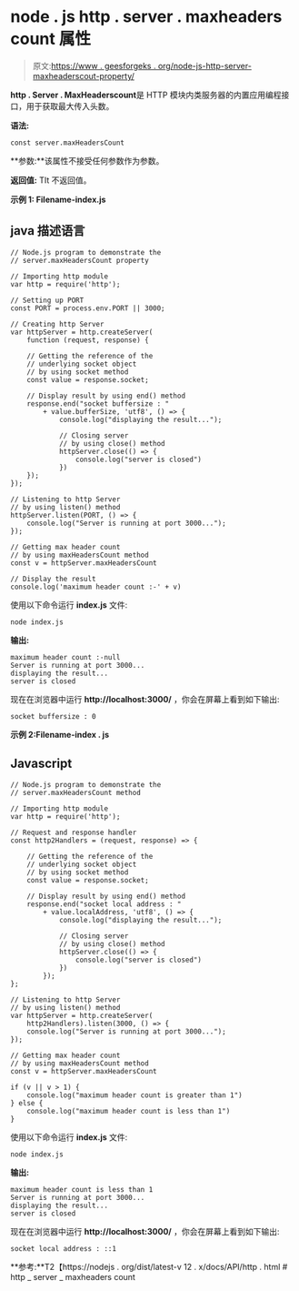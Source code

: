 # node . js http . server . maxheaders count 属性

> 原文:[https://www . geesforgeks . org/node-js-http-server-maxheaderscout-property/](https://www.geeksforgeeks.org/node-js-http-server-maxheaderscount-property/)

**http . Server . MaxHeaderscount**是 HTTP 模块内类服务器的内置应用编程接口，用于获取最大传入头数。

**语法:**

```
const server.maxHeadersCount
```

**参数:**该属性不接受任何参数作为参数。

**返回值:** TIt 不返回值。

**示例 1: Filename-index.js**

## java 描述语言

```
// Node.js program to demonstrate the  
// server.maxHeadersCount property

// Importing http module 
var http = require('http');

// Setting up PORT 
const PORT = process.env.PORT || 3000;

// Creating http Server 
var httpServer = http.createServer(
    function (request, response) {

    // Getting the reference of the 
    // underlying socket object
    // by using socket method
    const value = response.socket;

    // Display result by using end() method
    response.end("socket buffersize : " 
        + value.bufferSize, 'utf8', () => {
            console.log("displaying the result...");

            // Closing server 
            // by using close() method
            httpServer.close(() => {
                console.log("server is closed")
            })
    });
});

// Listening to http Server 
// by using listen() method
httpServer.listen(PORT, () => {
    console.log("Server is running at port 3000...");
});

// Getting max header count 
// by using maxHeadersCount method
const v = httpServer.maxHeadersCount

// Display the result
console.log('maximum header count :-' + v)
```

使用以下命令运行 **index.js** 文件:

```
node index.js
```

**输出:**

```
maximum header count :-null
Server is running at port 3000...
displaying the result...
server is closed
```

现在在浏览器中运行 **http://localhost:3000/** ，你会在屏幕上看到如下输出:

```
socket buffersize : 0
```

**示例 2:Filename-index . js**

## Javascript

```
// Node.js program to demonstrate the  
// server.maxHeadersCount method

// Importing http module 
var http = require('http');

// Request and response handler 
const http2Handlers = (request, response) => {

    // Getting the reference of the 
    // underlying socket object
    // by using socket method
    const value = response.socket;

    // Display result by using end() method
    response.end("socket local address : "
        + value.localAddress, 'utf8', () => {
            console.log("displaying the result...");

            // Closing server 
            // by using close() method
            httpServer.close(() => {
                console.log("server is closed")
            })
        });
};

// Listening to http Server 
// by using listen() method
var httpServer = http.createServer(
    http2Handlers).listen(3000, () => {
    console.log("Server is running at port 3000...");
});

// Getting max header count 
// by using maxHeadersCount method
const v = httpServer.maxHeadersCount

if (v || v > 1) {
    console.log("maximum header count is greater than 1")
} else {
    console.log("maximum header count is less than 1")
}
```

使用以下命令运行 **index.js** 文件:

```
node index.js
```

**输出:**

```
maximum header count is less than 1
Server is running at port 3000...
displaying the result...
server is closed
```

现在在浏览器中运行 **http://localhost:3000/** ，你会在屏幕上看到如下输出:

```
socket local address : ::1
```

**参考:**T2【https://nodejs . org/dist/latest-v 12 . x/docs/API/http . html # http _ server _ maxheaders count